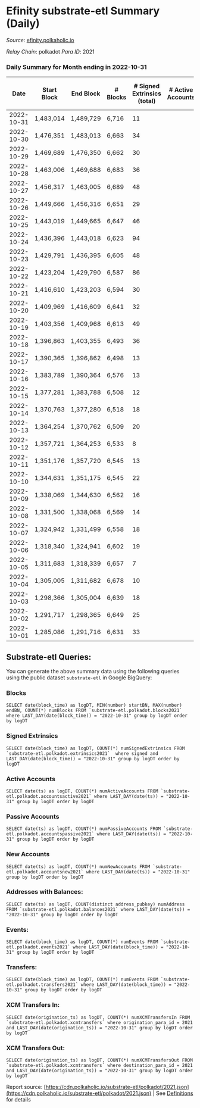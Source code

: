 # Efinity substrate-etl Summary (Daily)

_Source_: [efinity.polkaholic.io](https://efinity.polkaholic.io)

*Relay Chain*: polkadot
*Para ID*: 2021



### Daily Summary for Month ending in 2022-10-31


| Date | Start Block | End Block | # Blocks | # Signed Extrinsics (total) | # Active Accounts | # Passive | # New | # Addresses with Balances | # Events | # Transfers | # XCM Transfers In | # XCM Transfers Out | Issues | 
| ---- | ----------- | --------- | -------- | --------------------------- | ----------------- | --------- | ----- | ------------------------- | -------- | ----------- | ------------------ | ------------------- | ------ |
| 2022-10-31 | 1,483,014 | 1,489,729 | 6,716 | 11 |  |  |  | 15,635 | 13,532 | 2  |   |   |  |
| 2022-10-30 | 1,476,351 | 1,483,013 | 6,663 | 34 |  |  |  |  | 13,536 | 13  |   |   |  |
| 2022-10-29 | 1,469,689 | 1,476,350 | 6,662 | 30 |  |  |  |  | 13,532 | 7  |   |   |  |
| 2022-10-28 | 1,463,006 | 1,469,688 | 6,683 | 36 |  |  |  | 15,629 | 13,650 | 4  |   |   |  |
| 2022-10-27 | 1,456,317 | 1,463,005 | 6,689 | 48 |  |  |  | 15,629 | 13,752 | 14  |   |   |  |
| 2022-10-26 | 1,449,666 | 1,456,316 | 6,651 | 29 |  |  |  |  | 13,507 | 9  |   |   |  |
| 2022-10-25 | 1,443,019 | 1,449,665 | 6,647 | 46 |  |  |  |  | 13,581 | 28  |   |   |  |
| 2022-10-24 | 1,436,396 | 1,443,018 | 6,623 | 94 |  |  |  |  | 13,775 | 73  |   |   |  |
| 2022-10-23 | 1,429,791 | 1,436,395 | 6,605 | 48 |  |  |  |  | 13,486 | 38  |   |   |  |
| 2022-10-22 | 1,423,204 | 1,429,790 | 6,587 | 86 |  |  |  |  | 13,676 | 72  |   |   |  |
| 2022-10-21 | 1,416,610 | 1,423,203 | 6,594 | 30 |  |  |  | 15,595 | 13,445 | 3  |   |   |  |
| 2022-10-20 | 1,409,969 | 1,416,609 | 6,641 | 32 |  |  |  |  | 13,503 | 13  |   |   |  |
| 2022-10-19 | 1,403,356 | 1,409,968 | 6,613 | 49 |  |  |  |  | 13,549 | 64  |   |   |  |
| 2022-10-18 | 1,396,863 | 1,403,355 | 6,493 | 36 |  |  |  |  | 17,298 | 33  |   |   |  |
| 2022-10-17 | 1,390,365 | 1,396,862 | 6,498 | 13 |  |  |  | 15,574 | 19,569 | 1  |   |   |  |
| 2022-10-16 | 1,383,789 | 1,390,364 | 6,576 | 13 |  |  |  |  | 19,810 |   |   |   |  |
| 2022-10-15 | 1,377,281 | 1,383,788 | 6,508 | 12 |  |  |  | 15,574 | 19,613 | 1  |   |   |  |
| 2022-10-14 | 1,370,763 | 1,377,280 | 6,518 | 18 |  |  |  |  | 19,674 |   |   |   |  |
| 2022-10-13 | 1,364,254 | 1,370,762 | 6,509 | 20 |  |  |  | 15,574 | 19,635 | 3  |   |   |  |
| 2022-10-12 | 1,357,721 | 1,364,253 | 6,533 | 8 |  |  |  | 15,573 | 19,665 |   |   |   |  |
| 2022-10-11 | 1,351,176 | 1,357,720 | 6,545 | 13 |  |  |  | 15,573 | 19,727 | 2  |   |   |  |
| 2022-10-10 | 1,344,631 | 1,351,175 | 6,545 | 22 |  |  |  | 15,573 | 19,765 | 1  |   |   |  |
| 2022-10-09 | 1,338,069 | 1,344,630 | 6,562 | 16 |  |  |  | 15,573 | 19,790 |   |   |   |  |
| 2022-10-08 | 1,331,500 | 1,338,068 | 6,569 | 14 |  |  |  | 15,573 | 19,790 | 1  |   |   |  |
| 2022-10-07 | 1,324,942 | 1,331,499 | 6,558 | 18 |  |  |  | 15,573 | 19,796 | 4  |   |   |  |
| 2022-10-06 | 1,318,340 | 1,324,941 | 6,602 | 19 |  |  |  | 15,571 | 19,930 | 2  |   |   |  |
| 2022-10-05 | 1,311,683 | 1,318,339 | 6,657 | 7 |  |  |  | 15,571 | 20,030 |   |   |   |  |
| 2022-10-04 | 1,305,005 | 1,311,682 | 6,678 | 10 |  |  |  | 15,571 | 20,113 | 3  |   |   |  |
| 2022-10-03 | 1,298,366 | 1,305,004 | 6,639 | 18 |  |  |  |  | 20,036 | 2  |   |   |  |
| 2022-10-02 | 1,291,717 | 1,298,365 | 6,649 | 25 |  |  |  |  | 20,137 |   |   |   |  |
| 2022-10-01 | 1,285,086 | 1,291,716 | 6,631 | 33 |  |  |  |  | 20,103 |   |   |   |  |

## Substrate-etl Queries:
You can generate the above summary data using the following queries using the public dataset `substrate-etl` in Google BigQuery:


### Blocks
```
SELECT date(block_time) as logDT, MIN(number) startBN, MAX(number) endBN, COUNT(*) numBlocks FROM `substrate-etl.polkadot.blocks2021`  where LAST_DAY(date(block_time)) = "2022-10-31" group by logDT order by logDT
```


### Signed Extrinsics
```
SELECT date(block_time) as logDT, COUNT(*) numSignedExtrinsics FROM `substrate-etl.polkadot.extrinsics2021`  where signed and LAST_DAY(date(block_time)) = "2022-10-31" group by logDT order by logDT
```


### Active Accounts
```
SELECT date(ts) as logDT, COUNT(*) numActiveAccounts FROM `substrate-etl.polkadot.accountsactive2021` where LAST_DAY(date(ts)) = "2022-10-31" group by logDT order by logDT
```


### Passive Accounts
```
SELECT date(ts) as logDT, COUNT(*) numPassiveAccounts FROM `substrate-etl.polkadot.accountspassive2021` where LAST_DAY(date(ts)) = "2022-10-31" group by logDT order by logDT
```


### New Accounts
```
SELECT date(ts) as logDT, COUNT(*) numNewAccounts FROM `substrate-etl.polkadot.accountsnew2021` where LAST_DAY(date(ts)) = "2022-10-31" group by logDT order by logDT
```


### Addresses with Balances:
```
SELECT date(ts) as logDT, COUNT(distinct address_pubkey) numAddress FROM `substrate-etl.polkadot.balances2021` where LAST_DAY(date(ts)) = "2022-10-31" group by logDT order by logDT
```


### Events:
```
SELECT date(block_time) as logDT, COUNT(*) numEvents FROM `substrate-etl.polkadot.events2021` where LAST_DAY(date(block_time)) = "2022-10-31" group by logDT order by logDT
```


### Transfers:
```
SELECT date(block_time) as logDT, COUNT(*) numEvents FROM `substrate-etl.polkadot.transfers2021` where LAST_DAY(date(block_time)) = "2022-10-31" group by logDT order by logDT
```


### XCM Transfers In:
```
SELECT date(origination_ts) as logDT, COUNT(*) numXCMTransfersIn FROM `substrate-etl.polkadot.xcmtransfers` where origination_para_id = 2021 and LAST_DAY(date(origination_ts)) = "2022-10-31" group by logDT order by logDT
```


### XCM Transfers Out:
```
SELECT date(origination_ts) as logDT, COUNT(*) numXCMTransfersOut FROM `substrate-etl.polkadot.xcmtransfers` where destination_para_id = 2021 and LAST_DAY(date(origination_ts)) = "2022-10-31" group by logDT order by logDT
```



Report source: [https://cdn.polkaholic.io/substrate-etl/polkadot/2021.json](https://cdn.polkaholic.io/substrate-etl/polkadot/2021.json) | See [Definitions](/DEFINITIONS.md) for details
